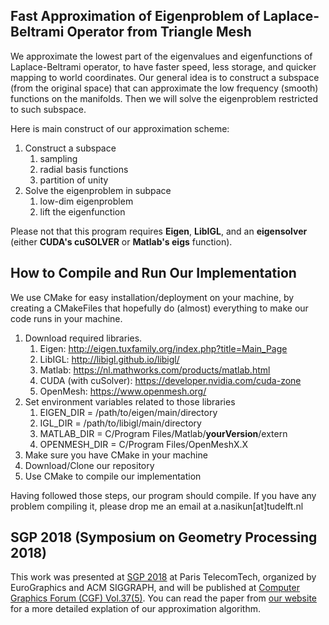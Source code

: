 ## Fast Approximation of Eigenproblem of Laplace-Beltrami Operator from Triangle Mesh

We approximate the lowest part of the eigenvalues and eigenfunctions of Laplace-Beltrami operator, to have faster speed, less storage, and quicker mapping to world coordinates. Our general idea is to construct a subspace (from the original space) that can approximate the low frequency (smooth) functions on the manifolds. Then we will solve the eigenproblem restricted to such subspace.

Here is main construct of our approximation scheme:
1. Construct a subspace  
   1. sampling 
   2. radial basis functions 
   3. partition of unity  
2. Solve the eigenproblem in subpace  
   1. low-dim eigenproblem
   2. lift the eigenfunction

Please not that this program requires **Eigen**, **LibIGL**, and an **eigensolver** (either **CUDA's cuSOLVER** or **Matlab's eigs** function).

## How to Compile and Run Our Implementation

We use CMake for easy installation/deployment on your machine, by creating a CMakeFiles that hopefully do (almost) everything to make our code runs in your machine. 

1. Download required libraries.
   1. Eigen: http://eigen.tuxfamily.org/index.php?title=Main_Page
   2. LibIGL: http://libigl.github.io/libigl/
   3. Matlab: https://nl.mathworks.com/products/matlab.html
   4. CUDA (with cuSolver): https://developer.nvidia.com/cuda-zone
   5. OpenMesh: https://www.openmesh.org/
2. Set environment variables related to those libraries
   1. EIGEN_DIR = /path/to/eigen/main/directory
   2. IGL_DIR = /path/to/libigl/main/directory
   3. MATLAB_DIR = C/Program Files/Matlab/**yourVersion**/extern
   4. OPENMESH_DIR = C/Program Files/OpenMeshX.X
3. Make sure you have CMake in your machine
4. Download/Clone our repository
5. Use CMake to compile our implementation

Having followed those steps, our program should compile. If you have any problem compiling it, please drop me an email at a.nasikun[at]tudelft.nl

## SGP 2018 (Symposium on Geometry Processing 2018)

This work was presented at [SGP 2018](https://sgp2018.sciencesconf.org/resource/page/id/10#s4 "SGP 2018") at Paris TelecomTech, organized by EuroGraphics and ACM SIGGRAPH, and will be published at [Computer Graphics Forum (CGF) Vol.37(5)](https://onlinelibrary.wiley.com/loi/14678659 "CGF Volume 37 Issue 5"). You can read the paper from [our website](https://graphics.tudelft.nl/ahmad-nasikun/ "Fast Approximation of Laplace-Beltrami Eigenproblems") for a more detailed explation of our approximation algorithm. 
   
